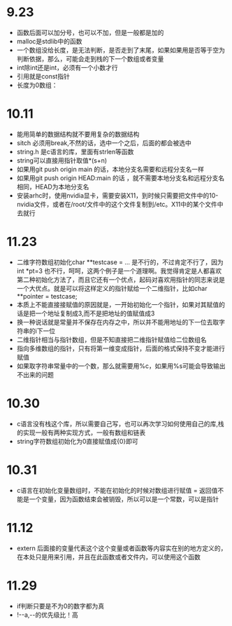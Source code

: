 # 9.23
- 函数后面可以加分号，也可以不加，但是一般都是加的
- malloc是stdlib中的函数
- 一个数组没给长度，是无法判断，是否走到了末尾，如果如果用是否等于空为判断依据，那么，可能会走到栈的下一个数组或者变量
- int除int还是int，必须有一个小数才行
- 引用就是const指针
- 长度为0数组：
# 10.11
- 能用简单的数据结构就不要用复杂的数据结构
- sitch 必须用break,不然的话，选中一个之后，后面的都会被选中
- string.h 是c语言的库，里面有strlen等函数
- string可以直接用指针取值*(s+n)
- 如果用git push origin main 的话，本地分支名需要和远程分支名一样
- 如果用git push origin HEAD:main 的话 ，就不需要本地分支名和远程分支名相同，HEAD为本地分支名
- 安装arhc时，使用nvidia显卡，需要安装X11，到时候只需要把文件中的10-nvidia文件，或者在/root/文件中的这个文件复制到/etc。X11中的某个文件中去就行
# 11.23

- 二维字符数组初始化char **testcase = ... 是不行的，不过肯定不行了，因为int *pt=3 也不行，呵呵，这两个例子是一个道理啊。我觉得肯定是人都喜欢第二种初始化方法了，而且它还有一个优点，起码对喜欢用指针的同志来说是一个大优点。就是可以将这样定义的指针赋给一个二维指针，比如char **pointer = testcase; 
- 本质上不能直接接赋值的原因就是，一开始初始化一个指针，如果对其赋值的话是把一个地址复制成3,而不是把地址的值赋值成3
- 换一种说话就是常量并不保存在内存之中，所以并不能用地址的下一位去取字符串的i下一位 
- 二维指针相当与指针数组，但是不知直接把二维指针赋值给二位数组名
- 指向多维数组的指针，只有将第一维变成指针，后面的格式保持不变才能进行赋值 
- 如果取字符串常量中的一个数，那么就需要用%c，如果用%s可能会导致输出不出来的问题

# 10.30
- c语言没有栈这个库，所以需要自己写，也可以再次学习如何使用自己的库,栈的实现一般有两种实现方式，一般有数组和链表
- string字符数组初始化为0直接赋值成{0}即可

# 10.31
- c语言在初始化变量数组时，不能在初始化的时候对数组进行赋值
= 返回值不能是一个变量，因为函数结束会被销毁，所以可以是一个常数，可以是指针

# 11.12
- extern 后面接的变量代表这个这个变量或者函数等内容实在别的地方定义的，在本处只是用来引用，并且在此函数或者文件内，可以使用这个函数

# 11.29
- if判断只要是不为0的数字都为真
- !--a,--的优先级比！高
